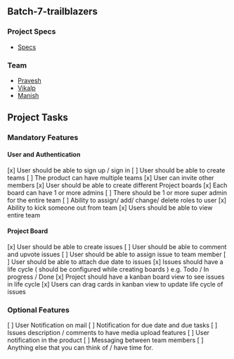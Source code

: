 ## Batch-7-trailblazers

### Project Specs

- [Specs](https://www.notion.so/Batch-7-Project-Specs-fd9a030f8c1c4d3e81be2db545367d0a)

### Team

- [Pravesh](https://github.com/praveshtora)
- [Vikalp](https://github.com/VikalpP)
- [Manish](https://github.com/manishmz)

## Project Tasks

### Mandatory Features

#### User and Authentication

[x] User should be able to sign up / sign in
[ ] User should be able to create teams
[ ] The product can have multiple teams
[x] User can invite other members
[x] User should be able to create different Project boards
[x] Each board can have 1 or more admins
[ ] There should be 1 or more super admin for the entire team
[ ] Ability to assign/ add/ change/ delete roles to user
[x] Ability to kick someone out from team
[x] Users should be able to view entire team

#### Project Board

[x] User should be able to create issues
[ ] User should be able to comment and upvote issues
[ ] User should be able to assign issue to team member
[ ] User should be able to attach due date to issues
[x] Issues should have a life cycle ( should be configured while creating boards ) e.g. Todo / In progress / Done
[x] Project should have a kanban board view to see issues in life cycle
[x] Users can drag cards in kanban view to update life cycle of issues

### Optional Features

[ ] User Notification on mail
[ ] Notification for due date and due tasks
[ ] Issues description / comments to have media upload features
[ ] User notification in the product
[ ] Messaging between team members
[ ] Anything else that you can think of / have time for.
